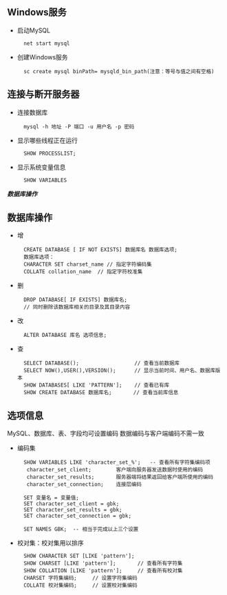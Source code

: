 ## Windows服务

- 启动MySQL
	
		net start mysql
		
- 创建Windows服务
	
		sc create mysql binPath= mysqld_bin_path(注意：等号与值之间有空格)
    
## 连接与断开服务器
- 连接数据库
	
		mysql -h 地址 -P 端口 -u 用户名 -p 密码
		
- 显示哪些线程正在运行
	
		SHOW PROCESSLIST;
		
- 显示系统变量信息
	
		SHOW VARIABLES 
		
***数据库操作***

## 数据库操作
	
- 增
		
		CREATE DATABASE [ IF NOT EXISTS] 数据库名 数据库选项;
		数据库选项：
		CHARACTER SET charset_name // 指定字符编码集
		COLLATE collation_name  // 指定字符校准集
                
- 删
		
		DROP DATABASE[ IF EXISTS] 数据库名; 
		// 同时删除该数据库相关的目录及其目录内容
	
- 改
		
		ALTER DATABASE 库名 选项信息;
	
- 查
	
		SELECT DATABASE();                  // 查看当前数据库
		SELECT NOW(),USER(),VERSION();      // 显示当前时间、用户名、数据库版本
		SHOW DATABASES[ LIKE 'PATTERN'];    // 查看已有库
		SHOW CREATE DATABASE 数据库名;       // 查看当前库信息
	

## 选项信息

MySQL、数据库、表、字段均可设置编码
数据编码与客户端编码不需一致

- 编码集
		
		SHOW VARIABLES LIKE 'character_set_%';   -- 查看所有字符集编码项
		 character_set_client;        客户端向服务器发送数据时使用的编码
		 character_set_results;       服务器端将结果返回给客户端所使用的编码
		 character_set_connection;    连接层编码
				    
		SET 变量名 = 变量值;
		SET character_set_client = gbk;
		SET character_set_results = gbk;
		SET character_set_connection = gbk;
				    
		SET NAMES GBK;  -- 相当于完成以上三个设置
		
- 校对集：校对集用以排序
	
		SHOW CHARACTER SET [LIKE 'pattern'];
		SHOW CHARSET [LIKE 'pattern'];       // 查看所有字符集
		SHOW COLLATION [LIKE 'pattern'];     // 查看所有校对集
		CHARSET 字符集编码;     // 设置字符集编码
		COLLATE 校对集编码;     // 设置校对集编码
